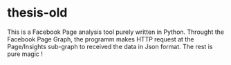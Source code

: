 # thesis-old
This is a Facebook Page analysis tool purely written in Python. 
Throught the Facebook Page Graph, the programm makes HTTP request at the Page/Insights sub-graph to received the data in Json format.
The rest is pure magic !
